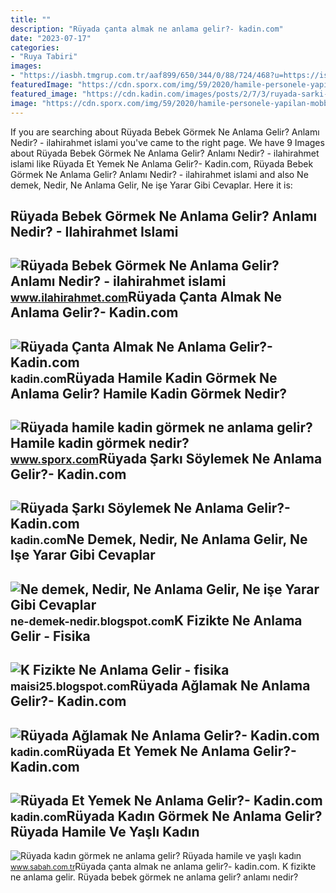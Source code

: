 ```yaml
---
title: ""
description: "Rüyada çanta almak ne anlama gelir?- kadin.com"
date: "2023-07-17"
categories:
- "Ruya Tabiri"
images:
- "https://iasbh.tmgrup.com.tr/aaf899/650/344/0/88/724/468?u=https://isbh.tmgrup.com.tr/sbh/2021/09/03/ruyada-kadin-gormek-ne-anlama-gelir-ruyada-yasli-kadin-gormek-ne-demek-1630676520725.jpg"
featuredImage: "https://cdn.sporx.com/img/59/2020/hamile-personele-yapilan-mobbing-1.jpg"
featured_image: "https://cdn.kadin.com/images/posts/2/7/3/ruyada-sarki-soylemek-ne-anlama-gelir-1587045883.jpg"
image: "https://cdn.sporx.com/img/59/2020/hamile-personele-yapilan-mobbing-1.jpg"
---
```


If you are searching about Rüyada Bebek Görmek Ne Anlama Gelir? Anlamı Nedir? - ilahirahmet islami you've came to the right page. We have 9 Images about Rüyada Bebek Görmek Ne Anlama Gelir? Anlamı Nedir? - ilahirahmet islami like Rüyada Et Yemek Ne Anlama Gelir?- Kadin.com, Rüyada Bebek Görmek Ne Anlama Gelir? Anlamı Nedir? - ilahirahmet islami and also Ne demek, Nedir, Ne Anlama Gelir, Ne işe Yarar Gibi Cevaplar. Here it is:

Rüyada Bebek Görmek Ne Anlama Gelir? Anlamı Nedir? - Ilahirahmet Islami
-----------------------------------------------------------------------

 ![Rüyada Bebek Görmek Ne Anlama Gelir? Anlamı Nedir? - ilahirahmet islami](https://www.ilahirahmet.com/wp-content/uploads/2015/11/Rüyada-Bebek-Görmek-Ne-Anlama-Gelir.jpg) <small>www.ilahirahmet.com</small>Rüyada Çanta Almak Ne Anlama Gelir?- Kadin.com
----------------------------------------------

 ![Rüyada Çanta Almak Ne Anlama Gelir?- Kadin.com](https://cdn.kadin.com/images/posts/8/8/2/ruyada-canta-almak-ne-anlama-gelir-1566392104.jpg) <small>kadin.com</small>Rüyada Hamile Kadin Görmek Ne Anlama Gelir? Hamile Kadin Görmek Nedir?
----------------------------------------------------------------------

 ![Rüyada hamile kadin görmek ne anlama gelir? Hamile kadin görmek nedir?](https://cdn.sporx.com/img/59/2020/hamile-personele-yapilan-mobbing-1.jpg) <small>www.sporx.com</small>Rüyada Şarkı Söylemek Ne Anlama Gelir?- Kadin.com
-------------------------------------------------

 ![Rüyada Şarkı Söylemek Ne Anlama Gelir?- Kadin.com](https://cdn.kadin.com/images/posts/2/7/3/ruyada-sarki-soylemek-ne-anlama-gelir-1587045883.jpg) <small>kadin.com</small>Ne Demek, Nedir, Ne Anlama Gelir, Ne Işe Yarar Gibi Cevaplar
------------------------------------------------------------

 ![Ne demek, Nedir, Ne Anlama Gelir, Ne işe Yarar Gibi Cevaplar](https://2.bp.blogspot.com/-pOxI32MXf1s/UcmTCU-2hxI/AAAAAAAAAL0/tTaoEUV03g0/s1600/Çoklu+Ortam+(Multimedya)+Nedir,+Ne+demektir,+Ne+anlama+gelir,+ne+işe+yarar.jpg) <small>ne-demek-nedir.blogspot.com</small>K Fizikte Ne Anlama Gelir - Fisika
----------------------------------

 ![K Fizikte Ne Anlama Gelir - fisika](https://p.calameoassets.com/200421173922-7854bb4c194421435081d2b710b41004/p1.jpg) <small>maisi25.blogspot.com</small>Rüyada Ağlamak Ne Anlama Gelir?- Kadin.com
------------------------------------------

 ![Rüyada Ağlamak Ne Anlama Gelir?- Kadin.com](https://cdn.kadin.com/images/posts/8/8/4/ruyada-aglamak-ne-anlama-gelir-1517307381.png) <small>kadin.com</small>Rüyada Et Yemek Ne Anlama Gelir?- Kadin.com
-------------------------------------------

 ![Rüyada Et Yemek Ne Anlama Gelir?- Kadin.com](https://cdn.kadin.com/images/posts/8/8/4/ruyada-et-yemek-ne-anlama-gelir-1566409593.jpg) <small>kadin.com</small>Rüyada Kadın Görmek Ne Anlama Gelir? Rüyada Hamile Ve Yaşlı Kadın
-----------------------------------------------------------------

 ![Rüyada kadın görmek ne anlama gelir? Rüyada hamile ve yaşlı kadın](https://iasbh.tmgrup.com.tr/aaf899/650/344/0/88/724/468?u=https://isbh.tmgrup.com.tr/sbh/2021/09/03/ruyada-kadin-gormek-ne-anlama-gelir-ruyada-yasli-kadin-gormek-ne-demek-1630676520725.jpg) <small>www.sabah.com.tr</small>Rüyada çanta almak ne anlama gelir?- kadin.com. K fizikte ne anlama gelir. Rüyada bebek görmek ne anlama gelir? anlamı nedir?
